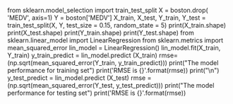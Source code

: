 from sklearn.model_selection import train_test_split 
X = boston.drop( 'MEDV', axis=1)
Y = boston['MEDV'] 
X_train, X_test, Y_train, Y_test = train_test_split(X, Y, test_size = 0.15, random_state = 5)
print(X_train.shape) 
print(X_test.shape) 
print(Y_train.shape) 
print(Y_test.shape)
from sklearn.linear_model import LinearRegression 
from sklearn.metrics import mean_squared_error 
lin_model = LinearRegression() 
lin_model.fit(X_train, Y_train)
y_train_predict = lin_model.predict (X_train) 
rmse=(np.sqrt(mean_squared_error(Y_train, y_train_predict))) 
print("The model performance for training set")
print('RMSE is {}'.format(rmse))
print("\n") 
y_test_predict = lin_model.predict (X_test) 
rmse = (np.sqrt(mean_squared_error(Y_test, y_test_predict)))
print("The model performance for testing set") 
print('RMSE is {}'.format(rmse))
